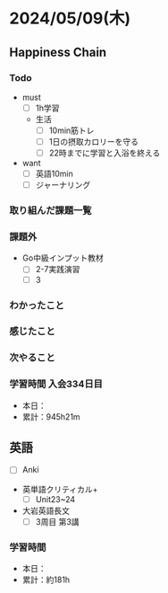 # 2024/05/09(木)

## Happiness Chain

### Todo

- must
  - [ ] 1h学習
  - 生活
    - [ ] 10min筋トレ
    - [ ] 1日の摂取カロリーを守る
    - [ ] 22時までに学習と入浴を終える
- want
  - [ ] 英語10min
  - [ ] ジャーナリング

### 取り組んだ課題一覧

### 課題外

- Go中級インプット教材
  - [ ] 2-7実践演習
  - [ ] 3

### わかったこと

### 感じたこと

### 次やること

### 学習時間 入会334日目

- 本日：
- 累計：945h21m

## 英語

- [ ] Anki
- 英単語クリティカル+
  - [ ] Unit23~24
- 大岩英語長文
  - [ ] 3周目 第3講

### 学習時間

- 本日：
- 累計：約181h
